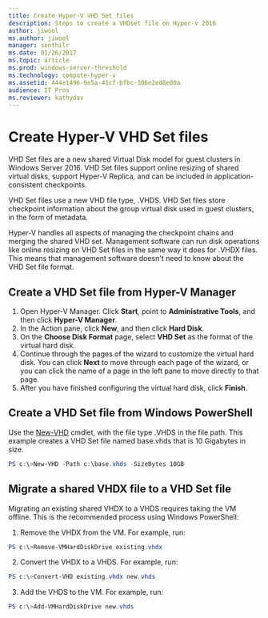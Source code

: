 ```yaml
---
title: Create Hyper-V VHD Set files
description: Steps to create a VHDset file on Hyper-v 2016
author: jiwool
ms.author: jiwool
manager: senthilr
ms.date: 01/26/2017
ms.topic: article
ms.prod: windows-server-threshold
ms.technology: compute-hyper-v
ms.assetid: 444e1496-9e5a-41cf-bfbc-306e2ed8e00a
audience: IT Pros
ms.reviewer: kathydav
---
```


# Create Hyper-V VHD Set files
VHD Set files are a new shared Virtual Disk model for guest clusters in Windows Server 2016. VHD Set files support online resizing of shared virtual disks, support Hyper-V Replica, and can be included in application-consistent checkpoints. 

VHD Set files use a new VHD file type, .VHDS. VHD Set files store checkpoint information about the group virtual disk used in guest clusters, in the form of metadata.

Hyper-V handles all aspects of managing the checkpoint chains and merging the shared VHD set. Management software can run disk operations like online resizing on VHD Set files in the same way it does for .VHDX files. This means that management software doesn't need to know about the VHD Set file format.

## Create a VHD Set file from Hyper-V Manager

1.	Open Hyper-V Manager. Click **Start**, point to **Administrative Tools**, and then click **Hyper-V Manager**.
2.	In the Action pane, click **New**, and then click **Hard Disk**.
3.	On the **Choose Disk Format** page, select **VHD Set** as the format of the virtual hard disk.
4.	Continue through the pages of the wizard to customize the virtual hard disk. You can click **Next** to move through each page of the wizard, or you can click the name of a page in the left pane to move directly to that page.
5.	After you have finished configuring the virtual hard disk, click **Finish**.

## Create a VHD Set file from Windows PowerShell

Use the [New-VHD](https://technet.microsoft.com/library/hh848503.aspx) cmdlet, with the file type .VHDS in the file path. This example creates a VHD Set file named base.vhds that is 10 Gigabytes in size.

``` PowerShell
PS c:\>New-VHD -Path c:\base.vhds -SizeBytes 10GB
```

## Migrate a shared VHDX file to a VHD Set file

Migrating an existing shared VHDX to a VHDS requires taking the VM offline. This is the recommended process using Windows PowerShell:

1.	Remove the VHDX from the VM. For example, run: 
  ``` PowerShell
  PS c:\>Remove-VMHardDiskDrive existing.vhdx
  ```
  
2.	Convert the VHDX to a VHDS. For example, run:
  ``` PowerShell
  PS c:\>Convert-VHD existing.vhdx new.vhds
  ```
  
3.	Add the VHDS to the VM. For example, run:
  ``` PowerShell
  PS c:\>Add-VMHardDiskDrive new.vhds
  ```
  



